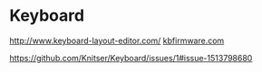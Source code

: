 # Keyboard

http://www.keyboard-layout-editor.com/
[kbfirmware.com](https://kbfirmware.com/)

https://github.com/Knitser/Keyboard/issues/1#issue-1513798680
